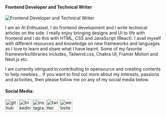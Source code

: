 #### Frontend Developer and Technical Writer
![Frontend Developer and Technical Writer](https://user-images.githubusercontent.com/66806471/111970013-1f362a80-8afb-11eb-8e60-64b313a41bb3.png)

I am an AI Enthusiast, I do frontend development and I write technical articles on the side. I really enjoy bringing designs and UI to life with frontend and I do this with HTML, CSS and JavaScript (React). I avail myself with different resources and knowledge on new frameworks and languages as I love to learn and share what I have learnt. Some of my favorite frameworks/libraries includes, Tailwind.css, Chakra UI, Framer Motion and Next.js etc.

I am currently intrigued in contributing to opensource and creating contents to help newbies... If you want to find out more about my interests, passions and activities, then please follow me on any of my social media below.

#### Social Media:
[<img src='https://cdn.jsdelivr.net/npm/simple-icons@3.0.1/icons/github.svg' alt='github' height='40'>](https://github.com/https://github.com/Bintmuhd)  [<img src='https://cdn.jsdelivr.net/npm/simple-icons@3.0.1/icons/linkedin.svg' alt='linkedin' height='40'>](https://www.linkedin.com/in/https://www.linkedin.com/in/bintmuhd//)  [<img src='https://cdn.jsdelivr.net/npm/simple-icons@3.0.1/icons/instagram.svg' alt='instagram' height='40'>](https://www.instagram.com/https://www.instagram.com/bint.muhd//)  [<img src='https://cdn.jsdelivr.net/npm/simple-icons@3.0.1/icons/twitter.svg' alt='twitter' height='40'>](https://twitter.com/https://twitter.com/BintCodes )  [<img src='https://cdn.jsdelivr.net/npm/simple-icons@3.0.1/icons/icloud.svg' alt='website' height='40'>](https://bint-muhd.vercel.app/)
